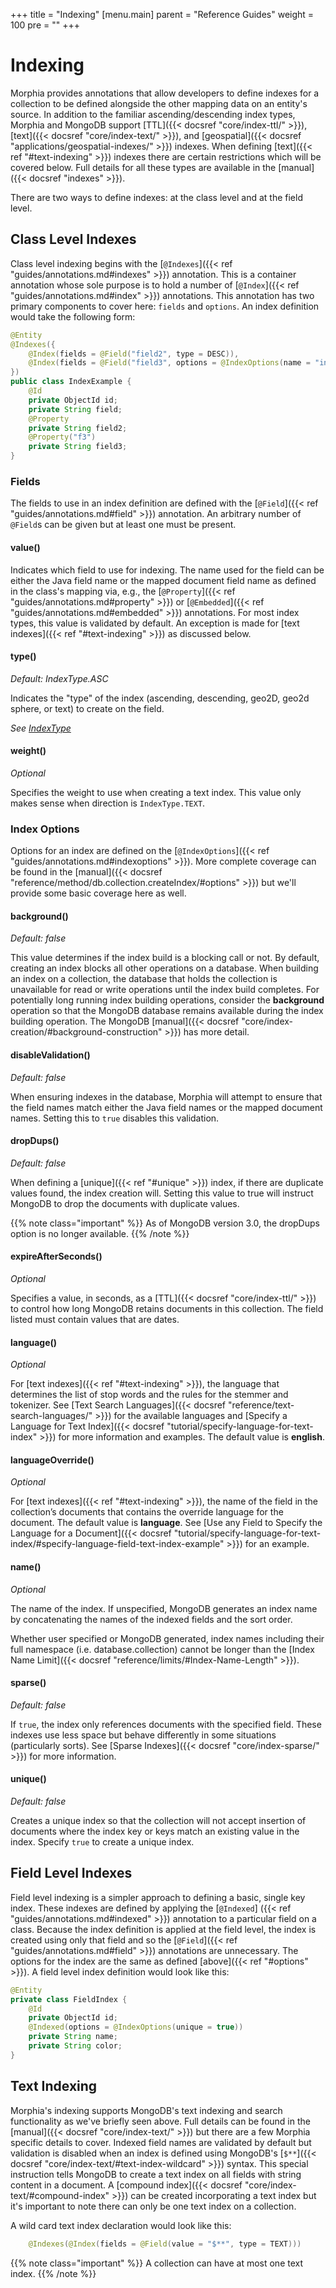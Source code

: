 +++
title = "Indexing"
[menu.main]
  parent = "Reference Guides"
  weight = 100
  pre = "<i class='fa fa-file-text-o'></i>"
+++

# Indexing

Morphia provides annotations that allow developers to define indexes for a collection to be defined alongside the other mapping data on 
an entity's source.  In addition to the familiar ascending/descending index types, Morphia and MongoDB support [TTL]({{< docsref 
"core/index-ttl/" >}}), [text]({{< docsref "core/index-text/" >}}), and [geospatial]({{< docsref "applications/geospatial-indexes/" >}})
 indexes.   When defining [text]({{< ref "#text-indexing" >}}) indexes there are certain restrictions which will be covered below.  Full
  details for all these types are available in the [manual]({{< docsref "indexes" >}}).
 
There are two ways to define indexes:  at the class level and at the field level.

## Class Level Indexes

Class level indexing begins with the [`@Indexes`]({{< ref "guides/annotations.md#indexes" >}}) annotation.  This is a container 
annotation whose sole purpose is to hold a number of [`@Index`]({{< ref "guides/annotations.md#index" >}}) annotations.  This annotation 
has two primary components to cover here:  `fields` and `options`.  An index definition would take the following form:

```java
@Entity
@Indexes({
    @Index(fields = @Field("field2", type = DESC)),
    @Index(fields = @Field("field3", options = @IndexOptions(name = "indexing_test")))
})
public class IndexExample {
    @Id
    private ObjectId id;
    private String field;
    @Property
    private String field2;
    @Property("f3")
    private String field3;
}
```

### Fields

The fields to use in an index definition are defined with the [`@Field`]({{< ref "guides/annotations.md#field" >}}) annotation. An 
arbitrary number of `@Field`s can be given but at least one must be present.

#### value()
Indicates which field to use for indexing.  The name used for the field can be either the Java field name or the mapped document field 
name as defined in the class's mapping via, e.g.,  the [`@Property`]({{< ref "guides/annotations.md#property" >}}) or
 [`@Embedded`]({{< ref "guides/annotations.md#embedded" >}}) annotations.  For most index types, this value is validated by default.  An
  exception is made for [text indexes]({{< ref "#text-indexing" >}}) as discussed below.
       
#### type()
*Default: IndexType.ASC*
     
Indicates the "type" of the index (ascending, descending, geo2D, geo2d sphere, or text) to create on the field.
  
*See [IndexType](/javadoc/org/mongodb/morphia/utils/IndexType.html)*
     
#### weight()
*Optional*

Specifies the weight to use when creating a text index.  This value only makes sense when direction is `IndexType.TEXT`.

### Index Options

Options for an index are defined on the [`@IndexOptions`]({{< ref "guides/annotations.md#indexoptions" >}}).  More complete coverage can 
be found in the [manual]({{< docsref "reference/method/db.collection.createIndex/#options" >}}) but we'll provide some basic coverage 
here as well.

#### background()
*Default: false*

This value determines if the index build is a blocking call or not.  By default, creating an index blocks all other operations on a 
database.  When building an index on a collection, the database that holds the collection is unavailable for read or write operations 
until the index build completes. For potentially long running index building operations, consider the **background** operation so that the 
MongoDB database remains available during the index building operation.  The MongoDB [manual]({{< docsref 
"core/index-creation/#background-construction" >}}) has more detail.

#### disableValidation()
*Default: false*

When ensuring indexes in the database, Morphia will attempt to ensure that the field names match either the Java field names or the 
mapped document names.  Setting this to `true` disables this validation.

#### dropDups()
*Default: false*

When defining a [unique]({{< ref "#unique" >}}) index, if there are duplicate values found, the index creation will.  Setting this value to 
true will instruct MongoDB to drop the documents with duplicate values.

{{% note class="important" %}}
As of MongoDB version 3.0, the dropDups option is no longer available.
{{% /note %}}

#### expireAfterSeconds()
*Optional* 

Specifies a value, in seconds, as a [TTL]({{< docsref "core/index-ttl/" >}}) to control how long MongoDB retains documents in 
this collection.  The field listed must contain values that are dates.

#### language()
*Optional* 

For [text indexes]({{< ref "#text-indexing" >}}), the language that determines the list of stop words and the rules for the stemmer and 
tokenizer. See [Text Search Languages]({{< docsref "reference/text-search-languages/" >}}) for the available languages and [Specify a 
Language for Text Index]({{< docsref "tutorial/specify-language-for-text-index" >}}) for more information and examples. The default value
 is **english**.

#### languageOverride()
*Optional* 

For [text indexes]({{< ref "#text-indexing" >}}), the name of the field in the collection’s documents that contains the 
override language for the document. The default value is **language**. See [Use any Field to Specify the Language for a Document]({{< 
docsref "tutorial/specify-language-for-text-index/#specify-language-field-text-index-example" >}}) for an example.

#### name() 
*Optional* 

The name of the index. If unspecified, MongoDB generates an index name by concatenating the names of the indexed fields and 
the sort order.

Whether user specified or MongoDB generated, index names including their full namespace (i.e. database.collection) cannot be longer than
 the [Index Name Limit]({{< docsref "reference/limits/#Index-Name-Length" >}}).
 
#### sparse()
*Default: false*

If `true`, the index only references documents with the specified field. These indexes use less space but behave differently in 
some situations (particularly sorts).  See [Sparse Indexes]({{< docsref "core/index-sparse/" >}}) for more 
information.

#### unique()
*Default: false*
  
Creates a unique index so that the collection will not accept insertion of documents where the index key or keys match an 
existing value in the index.  Specify `true` to create a unique index.
    
## Field Level Indexes

Field level indexing is a simpler approach to defining a basic, single key index.  These indexes are defined by applying the 
[`@Indexed`] ({{< ref "guides/annotations.md#indexed" >}}) annotation to a particular field on a class.  Because the index definition is
applied at the field level, the index is created using only that field and so the [`@Field`]({{< ref "guides/annotations.md#field" >}}) 
annotations are unnecessary.  The options for the index are the same as defined [above]({{< ref "#options" >}}).  A field level index 
definition would look like this:

```java
@Entity
private class FieldIndex {
    @Id
    private ObjectId id;
    @Indexed(options = @IndexOptions(unique = true))
    private String name;
    private String color;
}
```

## Text Indexing

Morphia's indexing supports MongoDB's text indexing and search functionality as we've briefly seen above.  Full details can be found in 
the [manual]({{< docsref "core/index-text/" >}}) but there are a few Morphia specific details to cover.  Indexed field names are validated 
by default but validation is disabled when an index is defined using MongoDB's 
[`$**`]({{< docsref "core/index-text/#text-index-wildcard" >}}) syntax.  This special instruction tells MongoDB to create a text index on 
all fields with string content in a document.  A [compound index]({{< docsref "core/index-text/#compound-index" >}}) can be created 
incorporating a text index but it's important to note there can only be one text index on a collection.

A wild card text index declaration would look like this:

```java
    @Indexes(@Index(fields = @Field(value = "$**", type = TEXT)))
```

{{% note class="important" %}}
A collection can have at most one text index.
{{% /note %}}
